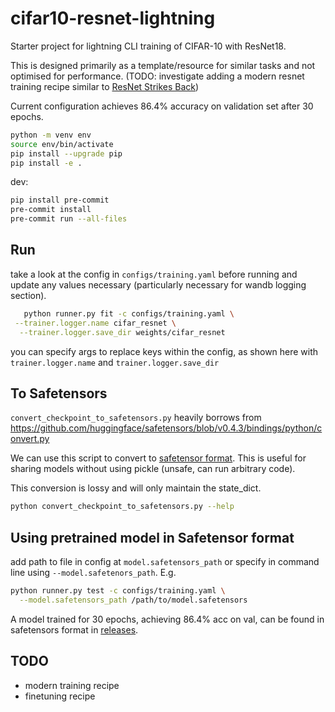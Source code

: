 # cifar10-resnet-lightning
Starter project for lightning CLI training of CIFAR-10 with ResNet18.

This is designed primarily as a template/resource for similar tasks and not optimised for performance.
(TODO: investigate adding a modern resnet training recipe similar to [ResNet Strikes Back](https://arxiv.org/abs/2110.00476))

Current configuration achieves 86.4% accuracy on validation set after 30 epochs.

```bash
python -m venv env
source env/bin/activate
pip install --upgrade pip
pip install -e .
```

dev:
```bash
pip install pre-commit
pre-commit install
pre-commit run --all-files
```

## Run

take a look at the config in `configs/training.yaml` before running and update any values necessary (particularly necessary for wandb logging section).

```bash
   python runner.py fit -c configs/training.yaml \
 --trainer.logger.name cifar_resnet \
  --trainer.logger.save_dir weights/cifar_resnet
```

you can specify args to replace keys within the config, as shown here with `trainer.logger.name` and `trainer.logger.save_dir`

## To Safetensors

`convert_checkpoint_to_safetensors.py` heavily borrows from https://github.com/huggingface/safetensors/blob/v0.4.3/bindings/python/convert.py

We can use this script to convert to [safetensor format](https://github.com/huggingface/safetensors). This is useful for sharing models without using pickle (unsafe, can run arbitrary code).

This conversion is lossy and will only maintain the state_dict.

```bash
python convert_checkpoint_to_safetensors.py --help
```

## Using pretrained model in Safetensor format

add path to file in config at `model.safetensors_path` or specify in command line using `--model.safetenors_path`. E.g.

```bash
python runner.py test -c configs/training.yaml \
  --model.safetensors_path /path/to/model.safetensors
```

A model trained for 30 epochs, achieving 86.4% acc on val, can be found in safetensors format in [releases](https://github.com/lannelin/cifar10-resnet-lightning/releases).

## TODO

- modern training recipe
- finetuning recipe
